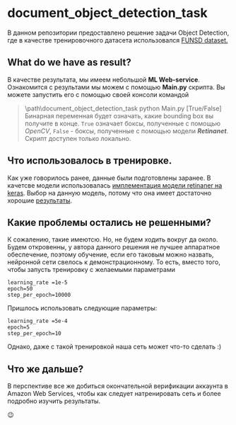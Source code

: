 # document_object_detection_task


В данном репозитории предоставлено решение задачи Object Detection, где в качестве тренировочного датасета использовался [FUNSD dataset.](https://guillaumejaume.github.io/FUNSD/download/)

## What do we have as result?

В качестве результата, мы имеем небольшой **ML Web-service**. Ознакомится с результами мы можем с помощью **Main.py** скрипта. Вы можете запустить его с помощью своей консоли командой
>\path\document_object_detection_task  python Main.py [True/False]
Бинарная переменная будет означать, какие bounding box вы получите в конце. `True` означает боксы, полученные с помощью *OpenCV*, `False` - боксы, полученные с помощью модели ***Retinanet***.
Скрипт доступен только локально.


## Что использовалось в тренировке.

Как уже говорилось ранее, данные были подготовлены заранее. В качетсве модели использовалась [имплементация модели retinaner на keras](https://github.com/fizyr/keras-retinanet).
Выбор на данную модель, потому что она имеет достаточно хорошие [результаты](https://miro.medium.com/max/1400/1*RFpjH8D6TStBaYuZYehe_g.png).


## Какие проблемы остались не решенными?

К сожалению, такие имеютсю. Но, не будем ходить вокруг да около. Будем откровенны, у автора данного решения не лучшее аппаратное обеспечение, поэтому обучение, если его таковым можно назвать, нейронной сети свелось к демонстрационному. То есть, вместо того, чтобы запусть тренировку с желаемыми параметрами 
```
learning_rate =1e-5
epoch=50
step_per_epoch=10000
```

Пришлось использовать следующие параметры:
```
learning_rate =5e-4
epoch=5
step_per_epoch=10
```

Однако, даже с такой тренировкой наша сеть может что-то сделать :)

## Что же дальше?

В перспективе все же добиться окончательной верификации аккаунта в Amazon Web Services, чтобы как следует натренировать сеть и более подробно изучить результаты.

:wink:
